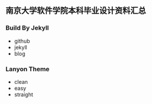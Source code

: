 ## 南京大学软件学院本科毕业设计资料汇总

### Build By Jekyll
+ github
+ jekyll
+ blog

### Lanyon Theme
+ clean
+ easy
+ straight

